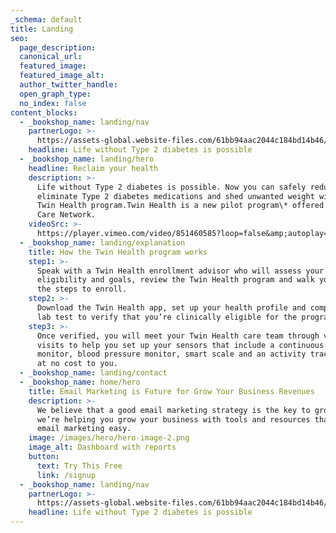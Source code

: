 ```yaml
---
_schema: default
title: Landing
seo:
  page_description:
  canonical_url:
  featured_image:
  featured_image_alt:
  author_twitter_handle:
  open_graph_type:
  no_index: false
content_blocks:
  - _bookshop_name: landing/nav
    partnerLogo: >-
      https://assets-global.website-files.com/61bb94aac2044c184bd14b46/64c2ef6853bfe9e1f0e78f83_BCN_logo%20wo%20dislcaimer_all%20blue_rgb%20(1).png
    headline: Life without Type 2 diabetes is possible
  - _bookshop_name: landing/hero
    headline: Reclaim your health
    description: >-
      Life without Type 2 diabetes is possible. Now you can safely reduce or
      eliminate Type 2 diabetes medications and shed unwanted weight with the
      Twin Health program.Twin Health is a new pilot program\* offered by Blue
      Care Network.
    videoSrc: >-
      https://player.vimeo.com/video/851460585?loop=false&amp;autoplay=false&amp;muted=false&amp;gesture=media&amp;playsinline=true&amp;byline=false&amp;portrait=false&amp;title=false&amp;speed=true&amp;transparent=false&amp;customControls=true
  - _bookshop_name: landing/explanation
    title: How the Twin Health program works
    step1: >-
      Speak with a Twin Health enrollment advisor who will assess your
      eligibility and goals, review the Twin Health program and walk you through
      the steps to enroll.
    step2: >-
      Download the Twin Health app, set up your health profile and complete a
      lab test to verify that you’re clinically eligible for the program.
    step3: >-
      Once verified, you will meet your Twin Health care team through video
      visits to help you set up your sensors that include a continuous glucose
      monitor, blood pressure monitor, smart scale and an activity tracker — all
      at no cost to you.
  - _bookshop_name: landing/contact
  - _bookshop_name: home/hero
    title: Email Marketing is Future for Grow Your Business Revenues
    description: >-
      We believe that a good email marketing strategy is the key to growth. So
      we’re helping you grow your business with tools and resources that make
      email marketing easy.
    image: /images/hero/hero-image-2.png
    image_alt: Dashboard with reports
    button:
      text: Try This Free
      link: /signup
  - _bookshop_name: landing/nav
    partnerLogo: >-
      https://assets-global.website-files.com/61bb94aac2044c184bd14b46/64c2ef6853bfe9e1f0e78f83_BCN_logo%20wo%20dislcaimer_all%20blue_rgb%20(1).png
    headline: Life without Type 2 diabetes is possible
---
```

